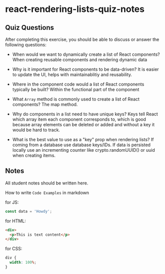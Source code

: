 # react-rendering-lists-quiz-notes

## Quiz Questions

After completing this exercise, you should be able to discuss or answer the following questions:

- When would we want to dynamically create a list of React components?
  When creating reusable components and rendering dynamic data
- Why is it important for React components to be data-driven?
  It is easier to update the UI, helps with maintainablitiy and reusability.

- Where in the component code would a list of React components typically be built?
  Within the functional part of the component

- What `Array` method is commonly used to create a list of React components?
  The map method.

- Why do components in a list need to have unique keys?
  Keys tell React which array item each component corresponds to, which is good because array elements can be deleted or added and without a key it would be hard to track.

- What is the best value to use as a "key" prop when rendering lists?
  If coming from a database use database keys/IDs. If data is persisted locally use an incrementing counter like crypto.randomUUID() or uuid when creating items.

## Notes

All student notes should be written here.

How to write `Code Examples` in markdown

for JS:

```javascript
const data = 'Howdy';
```

for HTML:

```html
<div>
  <p>This is text content</p>
</div>
```

for CSS:

```css
div {
  width: 100%;
}
```
